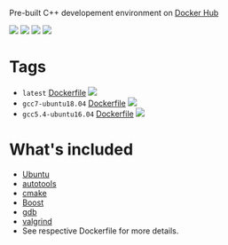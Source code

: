 Pre-built C++ developement environment on [Docker Hub](https://hub.docker.com/r/wqael/cpp-env/)

![](https://img.shields.io/docker/automated/wqael/cpp-env.svg)
![](https://img.shields.io/docker/build/wqael/cpp-env.svg)
![](https://img.shields.io/docker/pulls/wqael/cpp-env.svg)
![](https://img.shields.io/docker/stars/wqael/cpp-env.svg)


# Tags

* `latest` [Dockerfile](latest/Dockerfile) [![](https://images.microbadger.com/badges/image/wqael/cpp-env:latest.svg)](https://microbadger.com/images/wqael/cpp-env:latest)
* `gcc7-ubuntu18.04` [Dockerfile](gcc7-ubuntu18.04/Dockerfile) [![](https://images.microbadger.com/badges/image/wqael/cpp-env:gcc7-ubuntu18.04.svg)](https://microbadger.com/images/wqael/cpp-env:gcc7-ubuntu18.04)
* `gcc5.4-ubuntu16.04` [Dockerfile](gcc5.4-ubuntu16.04/Dockerfile) [![](https://images.microbadger.com/badges/image/wqael/cpp-env:gcc5.4-ubuntu16.04.svg)](https://microbadger.com/images/wqael/cpp-env:gcc5.4-ubuntu16.04)


# What's included

* [Ubuntu](https://www.ubuntu.com/)
* [autotools](https://www.gnu.org/software/automake/faq/autotools-faq.html)
* [cmake](https://cmake.org/)
* [Boost](https://www.boost.org/)
* [gdb](https://www.gnu.org/software/gdb/)
* [valgrind](http://valgrind.org/)
* See respective Dockerfile for more details.

